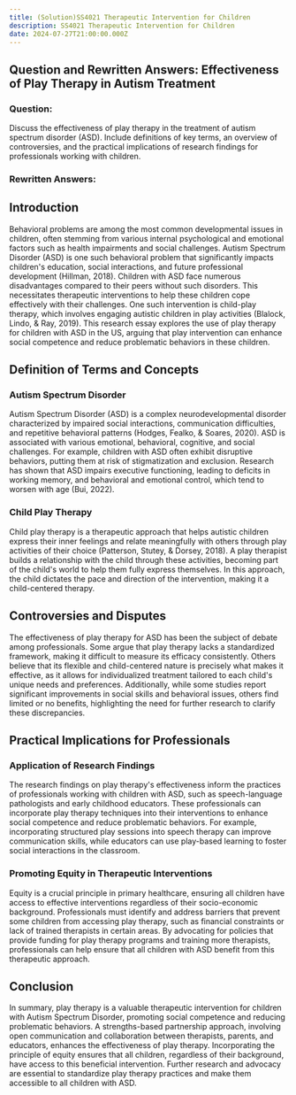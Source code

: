```yaml
---
title: (Solution)SS4021 Therapeutic Intervention for Children
description: SS4021 Therapeutic Intervention for Children
date: 2024-07-27T21:00:00.000Z
---
```


## Question and Rewritten Answers: Effectiveness of Play Therapy in Autism Treatment

### Question:

Discuss the effectiveness of play therapy in the treatment of autism spectrum disorder (ASD). Include definitions of key terms, an overview of controversies, and the practical implications of research findings for professionals working with children.

### Rewritten Answers:

## Introduction

Behavioral problems are among the most common developmental issues in children, often stemming from various internal psychological and emotional factors such as health impairments and social challenges. Autism Spectrum Disorder (ASD) is one such behavioral problem that significantly impacts children's education, social interactions, and future professional development (Hillman, 2018). Children with ASD face numerous disadvantages compared to their peers without such disorders. This necessitates therapeutic interventions to help these children cope effectively with their challenges. One such intervention is child-play therapy, which involves engaging autistic children in play activities (Blalock, Lindo, & Ray, 2019). This research essay explores the use of play therapy for children with ASD in the US, arguing that play intervention can enhance social competence and reduce problematic behaviors in these children.

## Definition of Terms and Concepts

### Autism Spectrum Disorder

Autism Spectrum Disorder (ASD) is a complex neurodevelopmental disorder characterized by impaired social interactions, communication difficulties, and repetitive behavioral patterns (Hodges, Fealko, & Soares, 2020). ASD is associated with various emotional, behavioral, cognitive, and social challenges. For example, children with ASD often exhibit disruptive behaviors, putting them at risk of stigmatization and exclusion. Research has shown that ASD impairs executive functioning, leading to deficits in working memory, and behavioral and emotional control, which tend to worsen with age (Bui, 2022).

### Child Play Therapy

Child play therapy is a therapeutic approach that helps autistic children express their inner feelings and relate meaningfully with others through play activities of their choice (Patterson, Stutey, & Dorsey, 2018). A play therapist builds a relationship with the child through these activities, becoming part of the child's world to help them fully express themselves. In this approach, the child dictates the pace and direction of the intervention, making it a child-centered therapy.

## Controversies and Disputes

The effectiveness of play therapy for ASD has been the subject of debate among professionals. Some argue that play therapy lacks a standardized framework, making it difficult to measure its efficacy consistently. Others believe that its flexible and child-centered nature is precisely what makes it effective, as it allows for individualized treatment tailored to each child's unique needs and preferences. Additionally, while some studies report significant improvements in social skills and behavioral issues, others find limited or no benefits, highlighting the need for further research to clarify these discrepancies.

## Practical Implications for Professionals

### Application of Research Findings

The research findings on play therapy's effectiveness inform the practices of professionals working with children with ASD, such as speech-language pathologists and early childhood educators. These professionals can incorporate play therapy techniques into their interventions to enhance social competence and reduce problematic behaviors. For example, incorporating structured play sessions into speech therapy can improve communication skills, while educators can use play-based learning to foster social interactions in the classroom.

### Promoting Equity in Therapeutic Interventions

Equity is a crucial principle in primary healthcare, ensuring all children have access to effective interventions regardless of their socio-economic background. Professionals must identify and address barriers that prevent some children from accessing play therapy, such as financial constraints or lack of trained therapists in certain areas. By advocating for policies that provide funding for play therapy programs and training more therapists, professionals can help ensure that all children with ASD benefit from this therapeutic approach.

## Conclusion

In summary, play therapy is a valuable therapeutic intervention for children with Autism Spectrum Disorder, promoting social competence and reducing problematic behaviors. A strengths-based partnership approach, involving open communication and collaboration between therapists, parents, and educators, enhances the effectiveness of play therapy. Incorporating the principle of equity ensures that all children, regardless of their background, have access to this beneficial intervention. Further research and advocacy are essential to standardize play therapy practices and make them accessible to all children with ASD.
